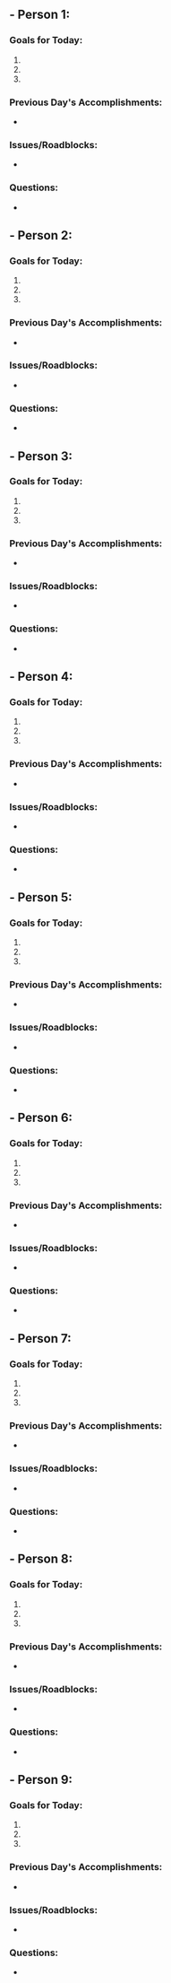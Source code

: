 ## - Person 1:
### Goals for Today:
1. 
2. 
3. 

### Previous Day's Accomplishments:
- 

### Issues/Roadblocks:
- 

### Questions:
- 

## - Person 2:
### Goals for Today:
1. 
2. 
3. 

### Previous Day's Accomplishments:
- 

### Issues/Roadblocks:
- 

### Questions:
-

## - Person 3:
### Goals for Today:
1. 
2. 
3. 

### Previous Day's Accomplishments:
- 

### Issues/Roadblocks:
- 

### Questions:
-

## - Person 4:
### Goals for Today:
1. 
2. 
3. 

### Previous Day's Accomplishments:
- 

### Issues/Roadblocks:
- 

### Questions:
-

## - Person 5:
### Goals for Today:
1. 
2. 
3. 

### Previous Day's Accomplishments:
- 

### Issues/Roadblocks:
- 

### Questions:
-

## - Person 6:
### Goals for Today:
1. 
2. 
3. 

### Previous Day's Accomplishments:
- 

### Issues/Roadblocks:
- 

### Questions:
-

## - Person 7:
### Goals for Today:
1. 
2. 
3. 

### Previous Day's Accomplishments:
- 

### Issues/Roadblocks:
- 

### Questions:
-

## - Person 8:
### Goals for Today:
1. 
2. 
3. 

### Previous Day's Accomplishments:
- 

### Issues/Roadblocks:
- 

### Questions:
-

## - Person 9:
### Goals for Today:
1. 
2. 
3. 

### Previous Day's Accomplishments:
- 

### Issues/Roadblocks:
- 

### Questions:
-
